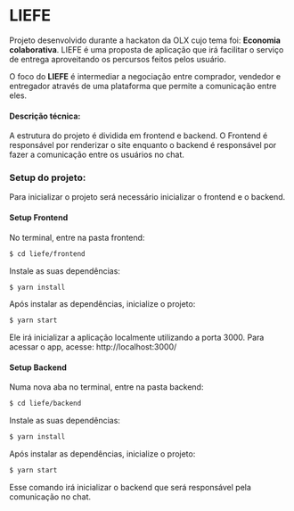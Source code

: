 # LIEFE

Projeto desenvolvido durante a hackaton da OLX cujo tema foi: **Economia colaborativa**. LIEFE é uma proposta de aplicação que irá facilitar o serviço de entrega aproveitando os percursos feitos pelos usuário.

O foco do **LIEFE** é intermediar a negociação entre comprador, vendedor e entregador através de uma plataforma que permite a comunicação entre eles.

#### Descrição técnica:

A estrutura do projeto é dividida em frontend e backend. O Frontend é responsável por renderizar o site enquanto o backend é responsável por fazer a comunicação entre os usuários no chat.


### Setup do projeto:

Para inicializar o projeto será necessário inicializar o frontend e o backend.

#### Setup Frontend

No terminal, entre na pasta frontend:
```bash
$ cd liefe/frontend
```

Instale as suas dependências:
```bash
$ yarn install
```

Após instalar as dependências, inicialize o projeto:
```bash
$ yarn start
```

Ele irá inicializar a aplicação localmente utilizando a porta 3000. Para acessar o app, acesse:
http://localhost:3000/

#### Setup Backend

Numa nova aba no terminal, entre na pasta backend:
```bash
$ cd liefe/backend
```

Instale as suas dependências:
```bash
$ yarn install
```

Após instalar as dependências, inicialize o projeto:
```bash
$ yarn start
```

Esse comando irá inicializar o backend que será responsável pela comunicação no chat.
